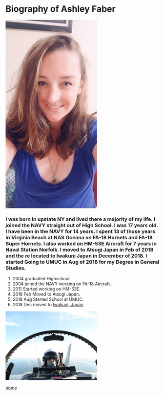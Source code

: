# Biography of Ashley Faber

![Picture of myself](pic1e.jpg)


### I was born in upstate NY and lived there a majority of my life. I joined the NAVY straight out of High School. I was 17 years old. I have been in the NAVY for 14 years. I spent 13 of those years in Virginia Beach at NAS Oceana on FA-18 Hornets and FA-18 Super Hornets. I also worked on HM-53E Aircraft for 7 years in Naval Station Norfolk. I moved to Atsugi Japan in Feb of 2018 and the re located to Iwakuni Japan in December of 2018. I started Going to UMUC in Aug of 2018 for my Degree in General Studies. 

1. 2004 graduated Highschool.
1. 2004 joined the NAVY working on FA-18 Aircraft.
1. 2011 Started working on HM-53E.
1. 2018 Feb Moved to Atsugi Japan.
1. 2018 Aug Started School at UMUC.
1. 2018 Dec moved to [Iwakuni, Japan](https://www.mcasiwakuni.marines.mil/)

![Photo of me in the back seat of an FA-18F in Flight](flighte.jpg)

[home](index)
